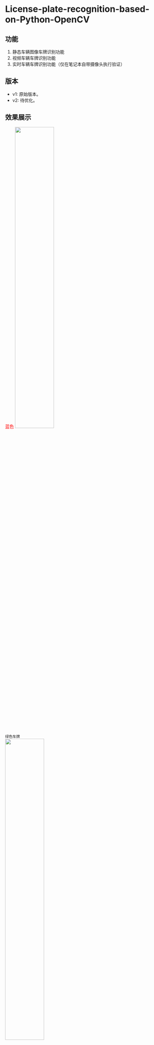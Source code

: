 # License-plate-recognition-based-on-Python-OpenCV

## 功能
1. 静态车辆图像车牌识别功能
2. 视频车辆车牌识别功能
3. 实时车辆车牌识别功能（仅在笔记本自带摄像头执行验证）

## 版本
+ v1: 原始版本。
+ v2: 待优化。


## 效果展示

<font color="red"> 蓝色</font>
<img src="https://jsd.cdn.zzko.cn/gh/Letget/License-plate-recognition-based-on-Python-OpenCV@master/display/blue.jpg" width="50%">

```绿色车牌```<br />
<img src="https://jsd.cdn.zzko.cn/gh/Letget/License-plate-recognition-based-on-Python-OpenCV@master/display/green.jpg" width="50%">

```黄色车牌```<br />
<img src="https://jsd.cdn.zzko.cn/gh/Letget/License-plate-recognition-based-on-Python-OpenCV@master/display/yellow.jpg" width="50%">


## 说明
本人毕业设计，可供参考学习，邮箱letgptten@gmail.com，商用或其他用途请私信谢谢！
